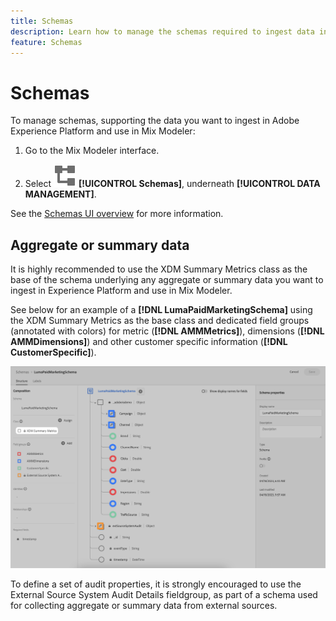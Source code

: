 ```yaml
---
title: Schemas
description: Learn how to manage the schemas required to ingest data into Mix Modeler.
feature: Schemas
---
```


# Schemas

To manage schemas, supporting the data you want to ingest in Adobe Experience Platform and use in Mix Modeler:

1. Go to the Mix Modeler interface.

1. Select ![Schemas](../assets/icons/Schemas.svg) **[!UICONTROL Schemas]**, underneath **[!UICONTROL DATA MANAGEMENT]**. 

See the [Schemas UI overview](https://experienceleague.adobe.com/docs/experience-platform/xdm/ui/overview.html?lang=en) for more information.

## Aggregate or summary data

It is highly recommended to use the XDM Summary Metrics class as the base of the schema underlying any aggregate or summary data you want to ingest in Experience Platform and use in Mix Modeler.

See below for an example of a **[!DNL LumaPaidMarketingSchema]** using the XDM Summary Metrics as the base class and dedicated field groups (annotated with colors) for metric (**[!DNL AMMMetrics]**), dimensions (**[!DNL AMMDimensions]**) and other customer specific information (**[!DNL CustomerSpecific]**). 

![Summary Schema](../assets/summary-schema.png)

To define a set of audit properties, it is strongly encouraged to use the External Source System Audit Details fieldgroup, as part of a schema used for collecting aggregate or summary data from external sources.
